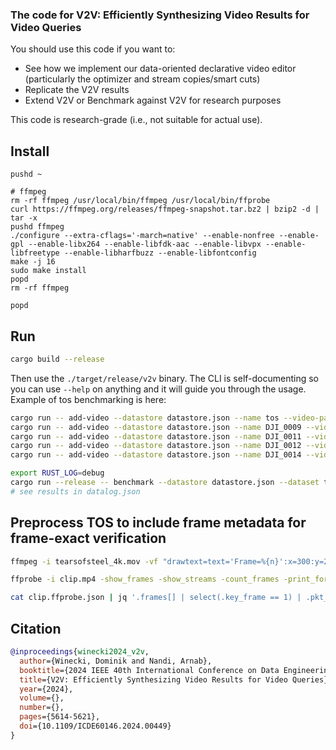 ### The code for V2V: Efficiently Synthesizing Video Results for Video Queries

You should use this code if you want to:

* See how we implement our data-oriented declarative video editor (particularly the optimizer and stream copies/smart cuts)
* Replicate the V2V results
* Extend V2V or Benchmark against V2V for research purposes

This code is research-grade (i.e., not suitable for actual use).

## Install

```
pushd ~

# ffmpeg
rm -rf ffmpeg /usr/local/bin/ffmpeg /usr/local/bin/ffprobe
curl https://ffmpeg.org/releases/ffmpeg-snapshot.tar.bz2 | bzip2 -d | tar -x
pushd ffmpeg
./configure --extra-cflags='-march=native' --enable-nonfree --enable-gpl --enable-libx264 --enable-libfdk-aac --enable-libvpx --enable-libfreetype --enable-libharfbuzz --enable-libfontconfig
make -j 16
sudo make install
popd
rm -rf ffmpeg

popd
```

## Run

```bash
cargo build --release
```

Then use the `./target/release/v2v` binary. The CLI is self-documenting so you can use `--help` on anything and it will guide you through the usage.
Example of tos benchmarking is here:

```bash
cargo run -- add-video --datastore datastore.json --name tos --video-path videos/clip.mp4 --ffprobe-json videos/clip.ffprobe.json
cargo run -- add-video --datastore datastore.json --name DJI_0009 --video-path videos/DJI_0009.mp4 --ffprobe-json videos/DJI_0009.ffprobe.json
cargo run -- add-video --datastore datastore.json --name DJI_0011 --video-path videos/DJI_0011.mp4 --ffprobe-json videos/DJI_0011.ffprobe.json
cargo run -- add-video --datastore datastore.json --name DJI_0012 --video-path videos/DJI_0012.mp4 --ffprobe-json videos/DJI_0012.ffprobe.json
cargo run -- add-video --datastore datastore.json --name DJI_0014 --video-path videos/DJI_0014.mp4 --ffprobe-json videos/DJI_0014.ffprobe.json

export RUST_LOG=debug
cargo run --release -- benchmark --datastore datastore.json --dataset tos
# see results in datalog.json
```

## Preprocess TOS to include frame metadata for frame-exact verification


```bash
ffmpeg -i tearsofsteel_4k.mov -vf "drawtext=text='Frame=%{n}':x=300:y=200:fontcolor=white:fontsize=35:box=1:boxcolor=white@0.5,drawtext=text='pts_rational=%{expr\\:n*12288}':x=300:y=250:fontcolor=white:fontsize=35:box=1:boxcolor=white@0.5,drawtext=text='PTS_HMS=%{pts \\: hms}':x=300:y=300:fontcolor=white:fontsize=35:box=1:boxcolor=white@0.5,drawtext=text='PTS_FLT=%{pts \\: flt}':x=300:y=350:fontcolor=white:fontsize=35:box=1:boxcolor=white@0.5" -c:a copy -c:v libx264 -crf 26 -preset ultrafast -vsync 0 -enc_time_base -1 tearsofsteel_4k_anot.mp4

ffprobe -i clip.mp4 -show_frames -show_streams -count_frames -print_format json -select_streams v > clip.ffprobe.json

cat clip.ffprobe.json | jq '.frames[] | select(.key_frame == 1) | .pkt_pts' | awk '{printf "clip0009_key.insert(Rational64::new(%d, 12288));\n", $1}'
```

## Citation

```bibtex
@inproceedings{winecki2024_v2v,
  author={Winecki, Dominik and Nandi, Arnab},
  booktitle={2024 IEEE 40th International Conference on Data Engineering (ICDE)}, 
  title={V2V: Efficiently Synthesizing Video Results for Video Queries}, 
  year={2024},
  volume={},
  number={},
  pages={5614-5621},
  doi={10.1109/ICDE60146.2024.00449}
}
```

